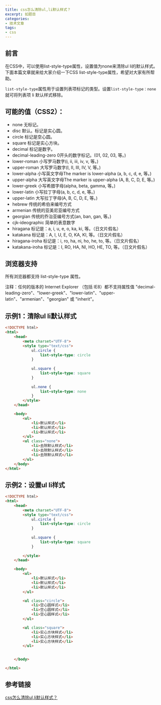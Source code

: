 ```yaml
---
title: css怎么清除ul,li默认样式？
excerpt: 如题目
categories:
- 技术文章
tags:
- css
---
```


## 前言
在CSS中，可以使用list-style-type属性，设置值为none来清除ul li的默认样式。下面本篇文章就来给大家介绍一下CSS list-style-type属性，希望对大家有所帮助。

`list-style-type`属性用于设置列表项标记的类型。设置`list-style-type：none`就可将列表项 li 默认样式移除。

## 可能的值（CSS2）：

- none 无标记。
- disc 默认。标记是实心圆。
- circle 标记是空心圆。
- square 标记是实心方块。
- decimal 标记是数字。
- decimal-leading-zero 0开头的数字标记。(01, 02, 03, 等。)
- lower-roman 小写罗马数字(i, ii, iii, iv, v, 等。)
- upper-roman 大写罗马数字(I, II, III, IV, V, 等。)
- lower-alpha 小写英文字母The marker is lower-alpha (a, b, c, d, e, 等。)
- upper-alpha 大写英文字母The marker is upper-alpha (A, B, C, D, E, 等。)
- lower-greek 小写希腊字母(alpha, beta, gamma, 等。)
- lower-latin 小写拉丁字母(a, b, c, d, e, 等。)
- upper-latin 大写拉丁字母(A, B, C, D, E, 等。)
- hebrew 传统的希伯来编号方式
- armenian 传统的亚美尼亚编号方式
- georgian 传统的乔治亚编号方式(an, ban, gan, 等。)
- cjk-ideographic 简单的表意数字
- hiragana 标记是：a, i, u, e, o, ka, ki, 等。（日文片假名）
- katakana 标记是：A, I, U, E, O, KA, KI, 等。（日文片假名）
- hiragana-iroha 标记是：i, ro, ha, ni, ho, he, to, 等。（日文片假名）
- katakana-iroha 标记是：I, RO, HA, NI, HO, HE, TO, 等。（日文片假名）

## 浏览器支持

所有浏览器都支持 list-style-type 属性。

注释：任何的版本的 Internet Explorer （包括 IE8）都不支持属性值 "decimal-leading-zero"、"lower-greek"、"lower-latin"、"upper-latin"、"armenian"、"georgian" 或 "inherit"。

## 示例1：清除ul li默认样式
```html
<!DOCTYPE html>
<html>
	<head>
		<meta charset="UTF-8">
		<style type="text/css">
			ul.circle {
				list-style-type: circle
			}
			
			ul.square {
				list-style-type: square
			}
			
			ul.none {
				list-style-type: none
			}
		</style>
	</head>

	<body>
		<ul>
			<li>默认样式</li>
			<li>默认样式</li>
			<li>默认样式</li>
		</ul>
		<ul class="none">
			<li>去除默认样式</li>
			<li>去除默认样式</li>
			<li>去除默认样式</li>
		</ul>
	</body>
</html>
```

## 示例2：设置ul li样式
```html
<!DOCTYPE html>
<html>
	<head>
		<meta charset="UTF-8">
		<style type="text/css">
			ul.circle {
				list-style-type: circle
			}
			
			ul.square {
				list-style-type: square
			}
			
		</style>
	</head>

	<body>
		<ul>
			<li>默认样式</li>
			<li>默认样式</li>
			<li>默认样式</li>
		</ul>

		<ul class="circle">
			<li>空心圆样式</li>
			<li>空心圆样式</li>
			<li>空心圆样式</li>
		</ul>

		<ul class="square">
			<li>实心方块样式</li>
			<li>实心方块样式</li>
			<li>实心方块样式</li>
		</ul>

		
	</body>

</html>
```

## 参考链接
[css怎么清除ul,li默认样式？](https://www.html.cn/qa/css3/13926.html)